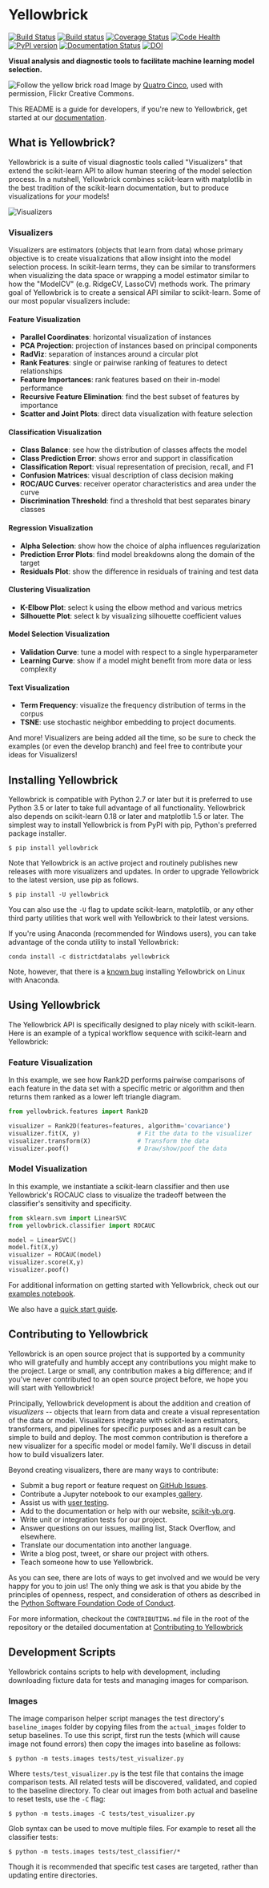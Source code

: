 # Yellowbrick

[![Build Status](https://travis-ci.org/DistrictDataLabs/yellowbrick.svg?branch=master)](https://travis-ci.org/DistrictDataLabs/yellowbrick)
[![Build status](https://ci.appveyor.com/api/projects/status/11abg00ollbdf4oy?svg=true)](https://ci.appveyor.com/project/districtdatalabs/yellowbrick)
[![Coverage Status](https://coveralls.io/repos/github/DistrictDataLabs/yellowbrick/badge.svg?branch=master)](https://coveralls.io/github/DistrictDataLabs/yellowbrick?branch=master)
[![Code Health](https://landscape.io/github/DistrictDataLabs/yellowbrick/master/landscape.svg?style=flat)](https://landscape.io/github/DistrictDataLabs/yellowbrick/master)
[![PyPI version](https://badge.fury.io/py/yellowbrick.svg)](https://badge.fury.io/py/yellowbrick)
[![Documentation Status](https://readthedocs.org/projects/yellowbrick/badge/?version=latest)](http://yellowbrick.readthedocs.io/en/latest/?badge=latest)
[![DOI](https://zenodo.org/badge/DOI/10.5281/zenodo.1206239.svg)](https://doi.org/10.5281/zenodo.1206239)


**Visual analysis and diagnostic tools to facilitate machine learning model selection.**

![Follow the yellow brick road](docs/images/yellowbrickroad.jpg)
Image by [Quatro Cinco](https://flic.kr/p/2Yj9mj), used with permission, Flickr Creative Commons.

This README is a guide for developers, if you're new to Yellowbrick, get started at our [documentation](http://www.scikit-yb.org/).

## What is Yellowbrick?

Yellowbrick is a suite of visual diagnostic tools called "Visualizers" that extend the scikit-learn API to allow human steering of the model selection process. In a nutshell, Yellowbrick combines scikit-learn with matplotlib in the best tradition of the scikit-learn documentation, but to produce visualizations for _your_ models!

![Visualizers](docs/images/visualizers.png)

### Visualizers

Visualizers are estimators (objects that learn from data) whose primary objective is to create visualizations that allow insight into the model selection process. In scikit-learn terms, they can be similar to transformers when visualizing the data space or wrapping a model estimator similar to how the "ModelCV" (e.g. RidgeCV, LassoCV) methods work. The primary goal of Yellowbrick is to create a sensical API similar to scikit-learn. Some of our most popular visualizers include:

#### Feature Visualization

- **Parallel Coordinates**: horizontal visualization of instances
- **PCA Projection**: projection of instances based on principal components
- **RadViz**: separation of instances around a circular plot
- **Rank Features**: single or pairwise ranking of features to detect relationships
- **Feature Importances**: rank features based on their in-model performance
- **Recursive Feature Elimination**: find the best subset of features by importance
- **Scatter and Joint Plots**: direct data visualization with feature selection

#### Classification Visualization

- **Class Balance**: see how the distribution of classes affects the model
- **Class Prediction Error**: shows error and support in classification
- **Classification Report**: visual representation of precision, recall, and F1
- **Confusion Matrices**: visual description of class decision making
- **ROC/AUC Curves**: receiver operator characteristics and area under the curve
- **Discrimination Threshold**: find a threshold that best separates binary classes

#### Regression Visualization

- **Alpha Selection**: show how the choice of alpha influences regularization
- **Prediction Error Plots**: find model breakdowns along the domain of the target
- **Residuals Plot**: show the difference in residuals of training and test data

#### Clustering Visualization

- **K-Elbow Plot**: select k using the elbow method and various metrics
- **Silhouette Plot**: select k by visualizing silhouette coefficient values

#### Model Selection Visualization

-  **Validation Curve**: tune a model with respect to a single hyperparameter
-  **Learning Curve**: show if a model might benefit from more data or less complexity

#### Text Visualization

- **Term Frequency**: visualize the frequency distribution of terms in the corpus
- **TSNE**: use stochastic neighbor embedding to project documents.

And more! Visualizers are being added all the time, so be sure to check the examples (or even the develop branch) and feel free to contribute your ideas for Visualizers!

## Installing Yellowbrick

Yellowbrick is compatible with Python 2.7 or later but it is preferred to use Python 3.5 or later to take full advantage of all functionality. Yellowbrick also depends on scikit-learn 0.18 or later and matplotlib 1.5 or later. The simplest way to install Yellowbrick is from PyPI with pip, Python's preferred package installer.

    $ pip install yellowbrick

Note that Yellowbrick is an active project and routinely publishes new releases with more visualizers and updates. In order to upgrade Yellowbrick to the latest version, use pip as follows.

    $ pip install -U yellowbrick

You can also use the `-U` flag to update scikit-learn, matplotlib, or any other third party utilities that work well with Yellowbrick to their latest versions.

If you're using Anaconda (recommended for Windows users), you can take advantage of the conda utility to install Yellowbrick:

    conda install -c districtdatalabs yellowbrick

Note, however, that there is a [known bug](https://github.com/DistrictDataLabs/yellowbrick/issues/205) installing Yellowbrick on Linux with Anaconda.

## Using Yellowbrick

The Yellowbrick API is specifically designed to play nicely with scikit-learn. Here is an example of a typical workflow sequence with scikit-learn and Yellowbrick:

### Feature Visualization

In this example, we see how Rank2D performs pairwise comparisons of each feature in the data set with a specific metric or algorithm and then returns them ranked as a lower left triangle diagram.

```python
from yellowbrick.features import Rank2D

visualizer = Rank2D(features=features, algorithm='covariance')
visualizer.fit(X, y)                # Fit the data to the visualizer
visualizer.transform(X)             # Transform the data
visualizer.poof()                   # Draw/show/poof the data
```

### Model Visualization

In this example, we instantiate a scikit-learn classifier and then use Yellowbrick's ROCAUC class to visualize the tradeoff between the classifier's sensitivity and specificity.

```python
from sklearn.svm import LinearSVC
from yellowbrick.classifier import ROCAUC

model = LinearSVC()
model.fit(X,y)
visualizer = ROCAUC(model)
visualizer.score(X,y)
visualizer.poof()
```

For additional information on getting started with Yellowbrick, check out our [examples notebook](https://github.com/DistrictDataLabs/yellowbrick/blob/develop/examples/examples.ipynb).

We also have a [quick start guide](https://github.com/DistrictDataLabs/yellowbrick/blob/master/docs/quickstart.rst).

## Contributing to Yellowbrick

Yellowbrick is an open source project that is supported by a community who will gratefully and humbly accept any contributions you might make to the project. Large or small, any contribution makes a big difference; and if you've never contributed to an open source project before, we hope you will start with Yellowbrick!

Principally, Yellowbrick development is about the addition and creation of *visualizers* -- objects that learn from data and create a visual representation of the data or model. Visualizers integrate with scikit-learn estimators, transformers, and pipelines for specific purposes and as a result can be simple to build and deploy. The most common contribution is therefore a new visualizer for a specific model or model family. We'll discuss in detail how to build visualizers later.

Beyond creating visualizers, there are many ways to contribute:

- Submit a bug report or feature request on [GitHub Issues](https://github.com/DistrictDataLabs/yellowbrick/issues).
- Contribute a Jupyter notebook to our examples[ gallery](https://github.com/DistrictDataLabs/yellowbrick/tree/develop/examples).
- Assist us with [user testing](http://www.scikit-yb.org/en/latest/evaluation.html).
- Add to the documentation or help with our website, [scikit-yb.org](http://www.scikit-yb.org).
- Write unit or integration tests for our project.
- Answer questions on our issues, mailing list, Stack Overflow, and elsewhere.
- Translate our documentation into another language.
- Write a blog post, tweet, or share our project with others.
- Teach someone how to use Yellowbrick.

As you can see, there are lots of ways to get involved and we would be very happy for you to join us! The only thing we ask is that you abide by the principles of openness, respect, and consideration of others as described in the [Python Software Foundation Code of Conduct](https://www.python.org/psf/codeofconduct/).

For more information, checkout the `CONTRIBUTING.md` file in the root of the repository or the detailed documentation at [Contributing to Yellowbrick](http://www.scikit-yb.org/en/latest/contributing.html)

## Development Scripts

Yellowbrick contains scripts to help with development, including downloading fixture data for tests and managing images for comparison.

### Images

The image comparison helper script manages the test directory's `baseline_images` folder by copying files from the `actual_images` folder to setup baselines. To use this script, first run the tests (which will cause image not found errors) then copy the images into baseline as follows:

```
$ python -m tests.images tests/test_visualizer.py
```

Where `tests/test_visualizer.py` is the test file that contains the image comparison tests. All related tests will be discovered, validated, and copied to the baseline directory. To clear out images from both actual and baseline to reset tests, use the `-C` flag:

```
$ python -m tests.images -C tests/test_visualizer.py
```

Glob syntax can be used to move multiple files. For example to reset all the classifier tests:

```
$ python -m tests.images tests/test_classifier/*   
```

Though it is recommended that specific test cases are targeted, rather than updating entire directories.
